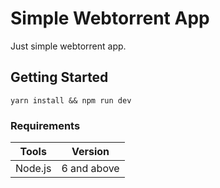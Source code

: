 # Simple Webtorrent App

Just simple webtorrent app.

## Getting Started
```
yarn install && npm run dev
```
### Requirements

| Tools         | Version       |
| ------------- |:-------------:|
| Node.js       | 6 and above   |
